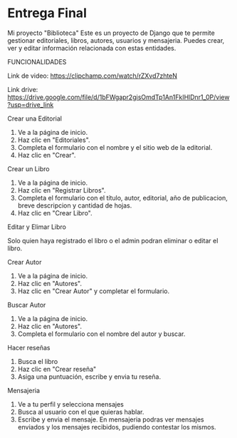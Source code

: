 # Entrega Final
Mi proyecto "Biblioteca"
Este es un proyecto de Django que te permite gestionar editoriales, libros, autores, usuarios y mensajeria.
Puedes crear, ver y editar información relacionada con estas entidades.

FUNCIONALIDADES

Link de video: https://clipchamp.com/watch/rZXvd7zhteN

Link drive: https://drive.google.com/file/d/1bFWgapr2gisOmdTp1An1FkIHlDnr1_0P/view?usp=drive_link

Crear una Editorial
1. Ve a la página de inicio.
2. Haz clic en "Editoriales".
3. Completa el formulario con el nombre y el sitio web de la editorial.
4. Haz clic en "Crear".

Crear un Libro
1. Ve a la página de inicio.
2. Haz clic en "Registrar Libros".
3. Completa el formulario con el título, autor, editorial, año de publicacion, breve descripcion y cantidad de hojas.
4. Haz clic en "Crear Libro".

Editar y Elimar Libro

Solo quien haya registrado el libro o el admin podran eliminar o editar el libro.

Crear Autor
1. Ve a la página de inicio.
2. Haz clic en "Autores".
3. Haz clic en "Crear Autor" y completar el formulario.

Buscar Autor
1. Ve a la página de inicio.
2. Haz clic en "Autores".
3. Completa el formulario con el nombre del autor y buscar.

Hacer reseñas
1. Busca el libro
2. Haz clic en "Crear reseña"
3. Asiga una puntuación, escribe y envia tu reseña.

Mensajeria
1. Ve a tu perfil y selecciona mensajes
2. Busca al usuario con el que quieras hablar.
3. Escribe y envia el mensaje.
En mensajeria podras ver mensajes enviados y los mensajes recibidos, pudiendo contestar los mismos.

